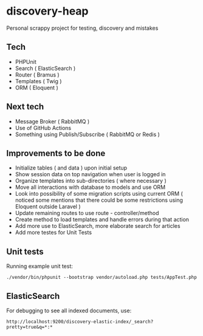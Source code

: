 # discovery-heap
Personal scrappy project for testing, discovery and mistakes

## Tech
- PHPUnit
- Search ( ElasticSearch )
- Router ( Bramus )
- Templates ( Twig )
- ORM ( Eloquent )

## Next tech
- Message Broker ( RabbitMQ )
- Use of GitHub Actions
- Something using Publish/Subscribe ( RabbitMQ or Redis )

## Improvements to be done
- Initialize tables ( and data ) upon initial setup
- Show session data on top navigation when user is logged in
- Organize templates into sub-directories ( where necessary )
- Move all interactions with database to models and use ORM
- Look into possibility of some migration scripts using current ORM ( noticed some mentions that there could be some restrictions using Eloquent outside Laravel )
- Update remaining routes to use route - controller/method
- Create method to load templates and handle errors during that action
- Add more use to ElasticSearch, more elaborate search for articles
- Add more testes for Unit Tests

## Unit tests
Running example unit test:
```
./vendor/bin/phpunit --bootstrap vendor/autoload.php tests/AppTest.php
```
## ElasticSearch
For debugging to see all indexed documents, use:
```
http://localhost:9200/discovery-elastic-index/_search?pretty=true&q=*:*
```

